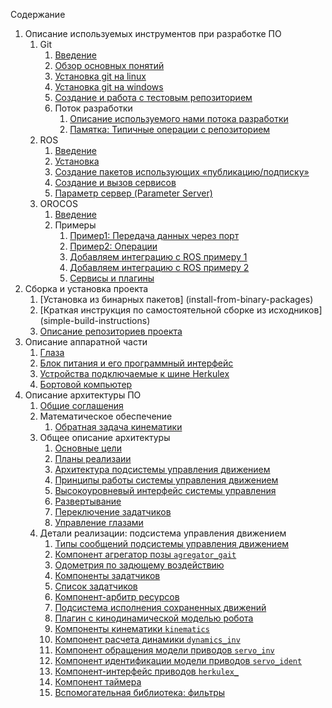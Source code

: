 Содержание
1. Описание используемых инструментов при разработке ПО
    1. Git
        1. [Введение](git-introduction)
        1. [Обзор основных понятий](git-terms)
        1. [Установка git на linux](git-install-linux)
        1. [Установка git на windows](git-install-windows)
        1. [Создание и работа с тестовым репозиторием](git-new-repo)
        1. Поток разработки
            1. [Описание используемого нами потока разработки](git-workflow)
            1. [Памятка: Типичные операции с репозиторием](git-typical-operations)
    5. ROS
        1. [Введение](ros-introduction)
        1. [Установка](ros-installation)
        1. [Создание пакетов использующих «публикацию/подписку»](ros-create-pub-sub)
        1. [Создание и вызов сервисов](ros-create-service)
        1. [Параметр сервер (Parameter Server)](ros-parameters)
    6. OROCOS
        1. [Введение](orocos-introduction)
        1. Примеры
           1. [Пример1: Передача данных через порт](orocos-example1)
           2. [Пример2: Операции](orocos-example2)
           3. [Добавляем интеграцию с ROS примеру 1](orocos-ros-example1)
           4. [Добавляем интеграцию с ROS примеру 2](orocos-ros-example2)
           5. [Сервисы и плагины](orocos-services)
2. Сборка и установка проекта
    1. [Установка из бинарных пакетов] (install-from-binary-packages)
    1. [Краткая инструкция по самостоятельной сборке из исходников] (simple-build-instructions)
    1. [Описание репозиториев проекта](git-project-repos)
3. Описание аппаратной части
    1. [Глаза](eyes-hardware)
    1. [Блок питания и его программный интерфейс](hardware-power-supply)
    1. [Устройства подключаемые к шине Herkulex](hardware-servos-custom)
    1. [Бортовой компьютер](hardware-onboard-computer.md)
4. Описание архитектуры ПО
    1. [Общие соглашения](common)
    2. Математическое обеспечение
        1. [Обратная задача кинематики](kinematics-analytical)
    3. Общее описание архитектуры
        1. [Основные цели](goals)
        1. [Планы реализаии](plans)
        1. [Архитектура подсистемы управления движением](architecture)
        1. [Принципы работы системы управления движением](motion-control)
        1. [Высокоуровневый интерфейс системы управления](motion-high-level-control)
        1. [Развертывание](deployment)
        1. [Переключение задатчиков](gait-switching)
		1. [Управление глазами](eyes-control)
    4. Детали реализации: подсистема управления движением
        1. [Типы сообщений подсистемы управления движением](message-types)
        1. [Компонент агрегатор позы `agregator_gait`](components-agregator-gait)
        1. [Одометрия по задющему воздействию](components-odometry-fake)
        1. [Компоненты задатчиков](components-gait)
        1. [Список задатчиков](components-gaits-and-animations)
        1. [Компонент-арбитр ресурсов](components-resource-control)
        1. [Подсистема исполнения сохраненных движений](components-animation-stored-move)
        1. [Плагин с кинодинамической моделью робота](plugin-robotmodel)
        1. [Компоненты кинематики `kinematics`](components-kinematics)
        1. [Компонент расчета динамики `dynamics_inv`](components-dynamics)
        1. [Компонент обращения модели приводов `servo_inv`](components-servo-inv)
        1. [Компонент идентификации модели приводов `servo_ident`](components-servo-ident)
        1. [Компонент-интерфейс приводов `herkulex_`](components-herkulex-alt) 
        1. [Компонент таймера](components-timer) 
        1. [Вспомогательная библиотека: фильтры](library-filters)
